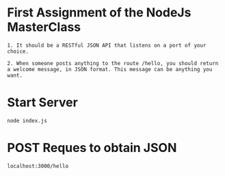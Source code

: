 # First Assignment of the NodeJs MasterClass

	1. It should be a RESTful JSON API that listens on a port of your choice. 

	2. When someone posts anything to the route /hello, you should return a welcome message, in JSON format. This message can be anything you want. 

# Start Server
	
	node index.js

# POST Reques to obtain JSON
	localhost:3000/hello
